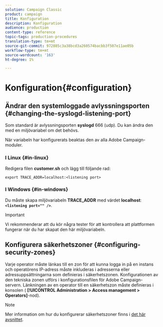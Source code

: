 ```yaml
---
solution: Campaign Classic
product: campaign
title: Konfiguration
description: Konfiguration
audience: production
content-type: reference
topic-tags: production-procedures
translation-type: tm+mt
source-git-commit: 972885c3a38bcd3a260574bacbb3f507e11ae05b
workflow-type: tm+mt
source-wordcount: '163'
ht-degree: 1%

---
```



# Konfiguration{#configuration}

## Ändrar den systemloggade avlyssningsporten {#changing-the-syslogd-listening-port}

Som standard är avlyssningsporten **syslogd** 666 (udp). Du kan ändra den med en miljövariabel om det behövs.

När variabeln har konfigurerats beaktas den av alla Adobe Campaign-moduler.

### I Linux {#in-linux}

Redigera filen **customer.sh** och lägg till följande rad:

```
export TRACE_ADDR=localhost:<listening port>
```

### I Windows {#in-windows}

Du måste skapa miljövariabeln **TRACE_ADDR** med värdet **localhost**: **`<listening port="" />`**.

>[!IMPORTANT]
>
>Vi rekommenderar att du kör några tester för att kontrollera att plattformen fungerar när du har skapat den här miljövariabeln.

## Konfigurera säkerhetszoner {#configuring-security-zones}

Varje operator måste länkas till en zon för att kunna logga in på en instans och operatörens IP-adress måste inkluderas i adresserna eller adressuppsättningarna som definieras i säkerhetszonen. Konfigurationen av den tekniska zonen utförs i konfigurationsfilen för Adobe Campaign-servern. Länkningen av en operator till en säkerhetszon måste definieras i konsolen ( **[!UICONTROL Administration > Access management > Operators]**-nod).

>[!NOTE]
>
>Mer information om hur du konfigurerar säkerhetszoner finns i [det här avsnittet](../../installation/using/configuring-campaign-server.md#defining-security-zones).

